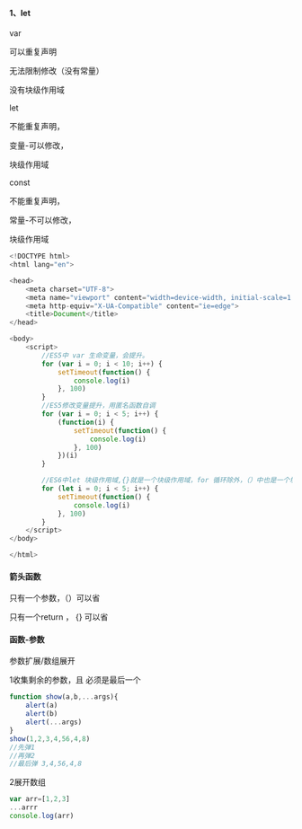

#### 1、let

var 

可以重复声明

无法限制修改（没有常量）

没有块级作用域

let

不能重复声明，

变量-可以修改，

块级作用域

const

不能重复声明，

常量-不可以修改，

块级作用域

```javascript
<!DOCTYPE html>
<html lang="en">

<head>
    <meta charset="UTF-8">
    <meta name="viewport" content="width=device-width, initial-scale=1.0">
    <meta http-equiv="X-UA-Compatible" content="ie=edge">
    <title>Document</title>
</head>

<body>
    <script>
        //ES5中 var 生命变量，会提升。
        for (var i = 0; i < 10; i++) {
            setTimeout(function() {
                console.log(i)
            }, 100)
        }
        //ES5修改变量提升，用匿名函数自调
        for (var i = 0; i < 5; i++) {
            (function(i) {
                setTimeout(function() {
                    console.log(i)
                }, 100)
            })(i)
        }

        //ES6中let 块级作用域,{}就是一个块级作用域，for 循环除外，（）中也是一个块级作用域
        for (let i = 0; i < 5; i++) {
            setTimeout(function() {
                console.log(i)
            }, 100)
        }
    </script>
</body>

</html>
```

#### 箭头函数

只有一个参数，（）可以省

只有一个return ， {}  可以省

#### 函数-参数

参数扩展/数组展开

1收集剩余的参数，且 必须是最后一个

```javascript
function show(a,b,...args){
    alert(a)
    alert(b)
    alert(...args)
}
show(1,2,3,4,56,4,8)
//先弹1
//再弹2
//最后弹 3,4,56,4,8
```

2展开数组

```javascript
var arr=[1,2,3]
...arrr
console.log(arr)
```

